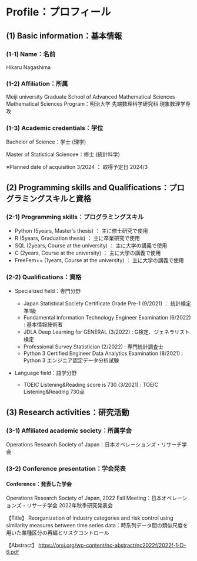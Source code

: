 # Profile：プロフィール

## (1) Basic information：基本情報
### (1-1) Name：名前
Hikaru Nagashima

### (1-2) Affiliation：所属
Meiji university Graduate School of Advanced Mathematical Sciences Mathematical Sciences Program：明治大学 先端数理科学研究科 現象数理学専攻

### (1-3) Academic credentials：学位
Bachelor of Science：学士 (理学)

Master of Statistical Science※：修士 (統計科学)

※Planned date of acquisition 3/2024 ： 取得予定日 2024/3

## (2) Programming skills and Qualifications：プログラミングスキルと資格
### (2-1) Programming skills：プログラミングスキル
- Python (5years, Master's thesis) ： 主に修士研究で使用
- R (5years, Graduation thesis) ： 主に卒業研究で使用
- SQL (2years, Course at the university) ： 主に大学の講義で使用
- C (2years, Course at the university) ： 主に大学の講義で使用
- FreeFem++ (1years, Course at the university) ： 主に大学の講義で使用

### (2-2) Qualifications：資格
- Specialized field：専門分野
  - Japan Statistical Society Certificate Grade Pre-1 (9/2021) ： 統計検定準1級
  - Fundamental Information Technology Engineer Examination (6/2022) : 基本情報技術者
  - JDLA Deep Learning for GENERAL (3/2022) : G検定、ジェネラリスト検定
  - Professional Survey Statistician (2/2022) : 専門統計調査士
  - Python 3 Certified Engineer Data Analytics Examination (8/2021) : Python 3 エンジニア認定データ分析試験
 
- Language field：語学分野
  - TOEIC Listening&Reading score is 730 (3/2021) : TOEIC Listening&Reading 730点

## (3) Research activities：研究活動
### (3-1) Affiliated academic society：所属学会
Operations Research Society of Japan：日本オペレーションズ・リサーチ学会

### (3-2) Conference presentation：学会発表
#### Conference：発表した学会
Operations Research Society of Japan, 2022 Fall Meeting：日本オペレーションズ・リサーチ学会 2022年秋季研究発表会

  【Title】
  Reorganization of industry categories and risk control using similarity measures between time series data：時系列データ間の類似尺度を用いた業種区分の再編とリスクコントロール

  【Abstract】
  https://orsj.org/wp-content/nc-abstract/nc2022f/2022f-1-D-6.pdf

